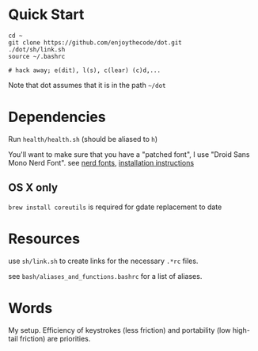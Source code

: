 # Quick Start
```
cd ~
git clone https://github.com/enjoythecode/dot.git
./dot/sh/link.sh
source ~/.bashrc

# hack away; e(dit), l(s), c(lear) (c)d,...
```

Note that dot assumes that it is in the path `~/dot`

# Dependencies

Run `health/health.sh` (should be aliased to `h`)

You'll want to make sure that you have a "patched font", I use "Droid Sans Mono Nerd Font". see [nerd fonts](https://www.nerdfonts.com/font-downloads), [installation instructions](https://www.nerdfonts.com/font-downloads)

## OS X only
`brew install coreutils` is required for gdate replacement to date

# Resources

use `sh/link.sh` to create links for the necessary `.*rc` files.

see `bash/aliases_and_functions.bashrc` for a list of aliases.

# Words
My setup. Efficiency of keystrokes (less friction) and portability (low high-tail friction)
are priorities.
